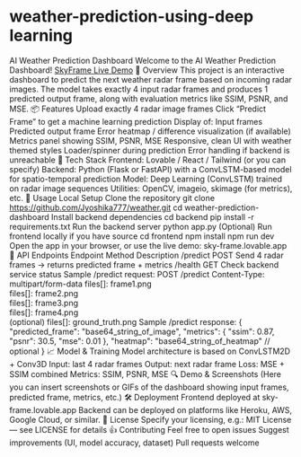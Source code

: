 # weather-prediction-using-deep learning
AI Weather Prediction Dashboard
Welcome to the AI Weather Prediction Dashboard!
[SkyFrame Live Demo](https://sky-frame.lovable.app)
🚀 Overview
This project is an interactive dashboard to predict the next weather radar frame based on incoming radar images. The model takes exactly 4 input radar frames and produces 1 predicted output frame, along with evaluation metrics like SSIM, PSNR, and MSE.
📦 Features
Upload exactly 4 radar image frames
Click “Predict Frame” to get a machine learning prediction
Display of:
Input frames
Predicted output frame
Error heatmap / difference visualization (if available)
Metrics panel showing SSIM, PSNR, MSE
Responsive, clean UI with weather themed styles
Loader/spinner during prediction
Error handling if backend is unreachable
🧰 Tech Stack
Frontend: Lovable / React / Tailwind (or you can specify)
Backend: Python (Flask or FastAPI) with a ConvLSTM-based model for spatio-temporal prediction
Model: Deep Learning (ConvLSTM) trained on radar image sequences
Utilities: OpenCV, imageio, skimage (for metrics), etc.
🔧 Usage
Local Setup
Clone the repository
git clone https://github.com/Jyoshika777/weather.git
cd weather-prediction-dashboard
Install backend dependencies
cd backend
pip install -r requirements.txt
Run the backend server
python app.py
(Optional) Run frontend locally if you have source
cd frontend
npm install
npm run dev
Open the app in your browser, or use the live demo: sky-frame.lovable.app
🔗 API Endpoints
Endpoint	Method	Description
/predict	POST	Send 4 radar frames → returns predicted frame + metrics
/health	GET	Check backend service status
Sample /predict request:
POST /predict
Content-Type: multipart/form-data
files[]: frame1.png  
files[]: frame2.png  
files[]: frame3.png  
files[]: frame4.png  
(optional) files[]: ground_truth.png
Sample /predict response:
{
  "predicted_frame": "base64_string_of_image",
  "metrics": {
    "ssim": 0.87,
    "psnr": 30.5,
    "mse": 0.01
  },
  "heatmap": "base64_string_of_heatmap"  // optional
}
📈 Model & Training
Model architecture is based on ConvLSTM2D + Conv3D
Input: last 4 radar frames
Output: next radar frame
Loss: MSE + SSIM combined
Metrics: SSIM, PSNR, MSE
🔍 Demo & Screenshots
(Here you can insert screenshots or GIFs of the dashboard showing input frames, predicted frame, metrics, etc.)
🛠 Deployment
Frontend deployed at sky-frame.lovable.app
Backend can be deployed on platforms like Heroku, AWS, Google Cloud, or similar.
📄 License
Specify your licensing, e.g.:
MIT License — see LICENSE for details
👍 Contributing
Feel free to open issues
Suggest improvements (UI, model accuracy, dataset)
Pull requests welcome
